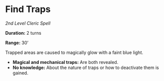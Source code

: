# Find Traps

*2nd Level Cleric Spell*

**Duration:** 2 turns

**Range:** 30’

Trapped areas are caused to magically glow with a faint blue light.

- **Magical and mechanical traps:** Are both revealed.
- **No knowledge:** About the nature of traps or how to deactivate them is gained.